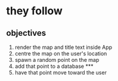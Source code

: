 # they follow
## objectives

1. render the map and title text inside App
2. centre the map on the user's location
3. spawn a random point on the map
4. add that point to a database ***
5. have that point move toward the user
